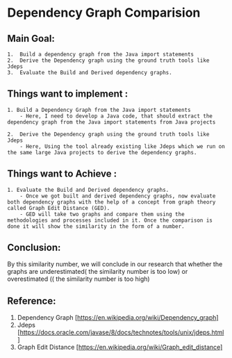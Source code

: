 # **Dependency Graph Comparision**
 
 
 
 ## **Main Goal:**
    1.	Build a dependency graph from the Java import statements
    2.	Derive the Dependency graph using the ground truth tools like Jdeps
    3.	Evaluate the Build and Derived dependency graphs.



 ## **Things want to implement :**
 
    1. Build a Dependency Graph from the Java import statements
        - Here, I need to develop a Java code, that should extract the dependency graph from the Java import statements from Java projects
      
    2.  Derive the Dependency graph using the ground truth tools like Jdeps
        - Here, Using the tool already existing like Jdeps which we run on the same large Java projects to derive the dependency graphs.
 
  
  ## **Things want to Achieve :**
    1. Evaluate the Build and Derived dependency graphs.
        - Once we got built and derived dependency graphs, now evaluate both dependency graphs with the help of a concept from graph theory called Graph Edit Distance (GED). 
        - GED will take two graphs and compare them using the methodologies and processes included in it. Once the comparison is done it will show the similarity in the form of a number. 

 ## Conclusion:
 
  By this similarity number, we will conclude in our research that whether the graphs are underestimated( the similarity number is too low) or overestimated (( the similarity number is too high)


## Reference:

  1. Dependency Graph [https://en.wikipedia.org/wiki/Dependency_graph]
  2. Jdeps [https://docs.oracle.com/javase/8/docs/technotes/tools/unix/jdeps.html]
  3. Graph Edit Distance [https://en.wikipedia.org/wiki/Graph_edit_distance]
